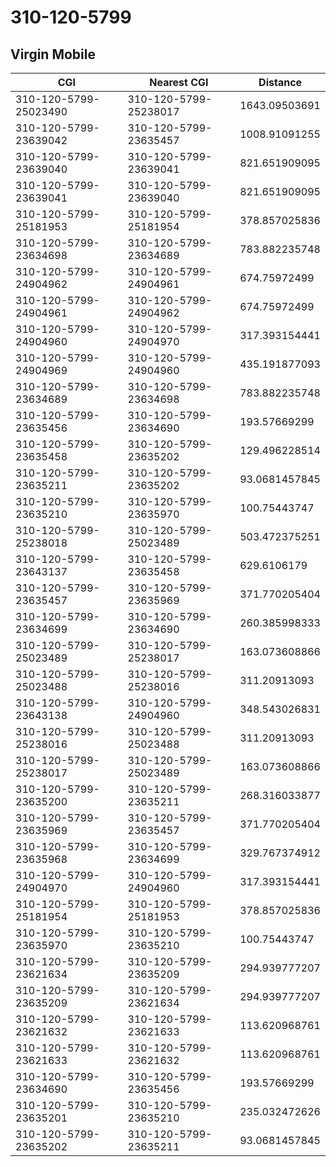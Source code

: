 # 310-120-5799
## Virgin Mobile


| CGI | Nearest CGI | Distance |
|-----|-------------|----------|
| 310-120-5799-25023490 | 310-120-5799-25238017 | 1643.09503691 |
| 310-120-5799-23639042 | 310-120-5799-23635457 | 1008.91091255 |
| 310-120-5799-23639040 | 310-120-5799-23639041 | 821.651909095 |
| 310-120-5799-23639041 | 310-120-5799-23639040 | 821.651909095 |
| 310-120-5799-25181953 | 310-120-5799-25181954 | 378.857025836 |
| 310-120-5799-23634698 | 310-120-5799-23634689 | 783.882235748 |
| 310-120-5799-24904962 | 310-120-5799-24904961 | 674.75972499 |
| 310-120-5799-24904961 | 310-120-5799-24904962 | 674.75972499 |
| 310-120-5799-24904960 | 310-120-5799-24904970 | 317.393154441 |
| 310-120-5799-24904969 | 310-120-5799-24904960 | 435.191877093 |
| 310-120-5799-23634689 | 310-120-5799-23634698 | 783.882235748 |
| 310-120-5799-23635456 | 310-120-5799-23634690 | 193.57669299 |
| 310-120-5799-23635458 | 310-120-5799-23635202 | 129.496228514 |
| 310-120-5799-23635211 | 310-120-5799-23635202 | 93.0681457845 |
| 310-120-5799-23635210 | 310-120-5799-23635970 | 100.75443747 |
| 310-120-5799-25238018 | 310-120-5799-25023489 | 503.472375251 |
| 310-120-5799-23643137 | 310-120-5799-23635458 | 629.6106179 |
| 310-120-5799-23635457 | 310-120-5799-23635969 | 371.770205404 |
| 310-120-5799-23634699 | 310-120-5799-23634690 | 260.385998333 |
| 310-120-5799-25023489 | 310-120-5799-25238017 | 163.073608866 |
| 310-120-5799-25023488 | 310-120-5799-25238016 | 311.20913093 |
| 310-120-5799-23643138 | 310-120-5799-24904960 | 348.543026831 |
| 310-120-5799-25238016 | 310-120-5799-25023488 | 311.20913093 |
| 310-120-5799-25238017 | 310-120-5799-25023489 | 163.073608866 |
| 310-120-5799-23635200 | 310-120-5799-23635211 | 268.316033877 |
| 310-120-5799-23635969 | 310-120-5799-23635457 | 371.770205404 |
| 310-120-5799-23635968 | 310-120-5799-23634699 | 329.767374912 |
| 310-120-5799-24904970 | 310-120-5799-24904960 | 317.393154441 |
| 310-120-5799-25181954 | 310-120-5799-25181953 | 378.857025836 |
| 310-120-5799-23635970 | 310-120-5799-23635210 | 100.75443747 |
| 310-120-5799-23621634 | 310-120-5799-23635209 | 294.939777207 |
| 310-120-5799-23635209 | 310-120-5799-23621634 | 294.939777207 |
| 310-120-5799-23621632 | 310-120-5799-23621633 | 113.620968761 |
| 310-120-5799-23621633 | 310-120-5799-23621632 | 113.620968761 |
| 310-120-5799-23634690 | 310-120-5799-23635456 | 193.57669299 |
| 310-120-5799-23635201 | 310-120-5799-23635210 | 235.032472626 |
| 310-120-5799-23635202 | 310-120-5799-23635211 | 93.0681457845 |
